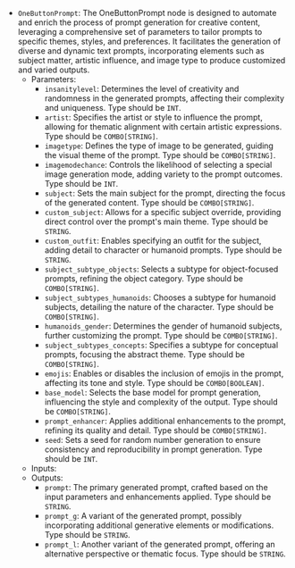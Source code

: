 - `OneButtonPrompt`: The OneButtonPrompt node is designed to automate and enrich the process of prompt generation for creative content, leveraging a comprehensive set of parameters to tailor prompts to specific themes, styles, and preferences. It facilitates the generation of diverse and dynamic text prompts, incorporating elements such as subject matter, artistic influence, and image type to produce customized and varied outputs.
    - Parameters:
        - `insanitylevel`: Determines the level of creativity and randomness in the generated prompts, affecting their complexity and uniqueness. Type should be `INT`.
        - `artist`: Specifies the artist or style to influence the prompt, allowing for thematic alignment with certain artistic expressions. Type should be `COMBO[STRING]`.
        - `imagetype`: Defines the type of image to be generated, guiding the visual theme of the prompt. Type should be `COMBO[STRING]`.
        - `imagemodechance`: Controls the likelihood of selecting a special image generation mode, adding variety to the prompt outcomes. Type should be `INT`.
        - `subject`: Sets the main subject for the prompt, directing the focus of the generated content. Type should be `COMBO[STRING]`.
        - `custom_subject`: Allows for a specific subject override, providing direct control over the prompt's main theme. Type should be `STRING`.
        - `custom_outfit`: Enables specifying an outfit for the subject, adding detail to character or humanoid prompts. Type should be `STRING`.
        - `subject_subtype_objects`: Selects a subtype for object-focused prompts, refining the object category. Type should be `COMBO[STRING]`.
        - `subject_subtypes_humanoids`: Chooses a subtype for humanoid subjects, detailing the nature of the character. Type should be `COMBO[STRING]`.
        - `humanoids_gender`: Determines the gender of humanoid subjects, further customizing the prompt. Type should be `COMBO[STRING]`.
        - `subject_subtypes_concepts`: Specifies a subtype for conceptual prompts, focusing the abstract theme. Type should be `COMBO[STRING]`.
        - `emojis`: Enables or disables the inclusion of emojis in the prompt, affecting its tone and style. Type should be `COMBO[BOOLEAN]`.
        - `base_model`: Selects the base model for prompt generation, influencing the style and complexity of the output. Type should be `COMBO[STRING]`.
        - `prompt_enhancer`: Applies additional enhancements to the prompt, refining its quality and detail. Type should be `COMBO[STRING]`.
        - `seed`: Sets a seed for random number generation to ensure consistency and reproducibility in prompt generation. Type should be `INT`.
    - Inputs:
    - Outputs:
        - `prompt`: The primary generated prompt, crafted based on the input parameters and enhancements applied. Type should be `STRING`.
        - `prompt_g`: A variant of the generated prompt, possibly incorporating additional generative elements or modifications. Type should be `STRING`.
        - `prompt_l`: Another variant of the generated prompt, offering an alternative perspective or thematic focus. Type should be `STRING`.
